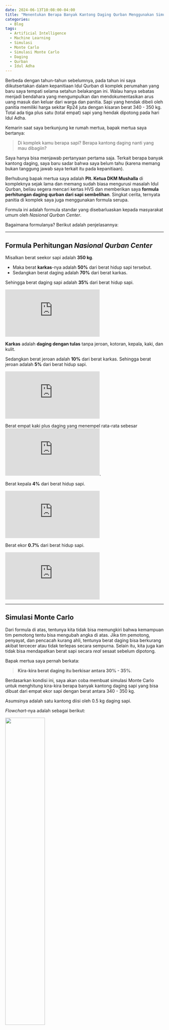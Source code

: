 ```yaml
---
date: 2024-06-13T10:08:00-04:00
title: "Menentukan Berapa Banyak Kantong Daging Qurban Menggunakan Simulasi Monte Carlo"
categories:
  - Blog
tags:
  - Artificial Intelligence
  - Machine Learning
  - Simulasi
  - Monte Carlo
  - Simulasi Monte Carlo
  - Daging
  - Qurban
  - Idul Adha
---
```


Berbeda dengan tahun-tahun sebelumnya, pada tahun ini saya
diikutsertakan dalam kepanitiaan Idul Qurban di komplek perumahan yang
baru saya tempati selama setahun belakangan ini. Walau hanya sebatas
menjadi bendahara yang mengumpulkan dan mendokumentasikan arus uang
masuk dan keluar dari warga dan panitia. Sapi yang hendak dibeli oleh
panitia memiliki harga sekitar Rp24 juta dengan kisaran berat 340 - 350
kg. Total ada tiga plus satu (total empat) sapi yang hendak dipotong
pada hari Idul Adha.

Kemarin saat saya berkunjung ke rumah mertua, bapak mertua saya
bertanya:

> Di komplek kamu berapa sapi? Berapa kantong daging nanti yang mau
> dibagiin?

Saya hanya bisa menjawab pertanyaan pertama saja. Terkait berapa banyak
kantong daging, saya baru sadar bahwa saya belum tahu (karena memang
bukan tanggung jawab saya terkait itu pada kepanitiaan).

Berhubung bapak mertua saya adalah **Plt. Ketua DKM Mushalla** di
kompleknya sejak lama dan memang sudah biasa mengurusi masalah Idul
Qurban, beliau segera mencari kertas HVS dan memberikan saya **formula
perhitungan daging qurban dari sapi sembelihan**. Singkat cerita,
ternyata panitia di komplek saya juga menggunakan formula serupa.

Formula ini adalah formula standar yang disebarluaskan kepada masyarakat
umum oleh *Nasional Qurban Center*.

Bagaimana formulanya? Berikut adalah penjelasannya:

------------------------------------------------------------------------

## Formula Perhitungan *Nasional Qurban Center*

Misalkan berat seekor sapi adalah **350 kg**.

- Maka berat **karkas**-nya adalah **50%** dari berat hidup sapi
  tersebut.
- Sedangkan berat daging adalah **70%** dari berat karkas.

Sehingga berat daging sapi adalah **35%** dari berat hidup sapi.

![\text{Berat daging} = \frac{35}{100} \times 350 = 122.5 \text{kg}](https://latex.codecogs.com/svg.latex?%5Ctext%7BBerat%20daging%7D%20%3D%20%5Cfrac%7B35%7D%7B100%7D%20%5Ctimes%20350%20%3D%20122.5%20%5Ctext%7Bkg%7D "\text{Berat daging} = \frac{35}{100} \times 350 = 122.5 \text{kg}")

**Karkas** adalah **daging dengan tulas** tanpa jeroan, kotoran, kepala,
kaki, dan kulit.

Sedangkan berat jeroan adalah **10%** dari berat karkas. Sehingga berat
jeroan adalah **5%** dari berat hidup sapi.

![\text{Berat jeroan} = \frac{5}{100} \times 350 = 17.5 \text{kg}](https://latex.codecogs.com/svg.latex?%5Ctext%7BBerat%20jeroan%7D%20%3D%20%5Cfrac%7B5%7D%7B100%7D%20%5Ctimes%20350%20%3D%2017.5%20%5Ctext%7Bkg%7D "\text{Berat jeroan} = \frac{5}{100} \times 350 = 17.5 \text{kg}")

Berat empat kaki plus daging yang menempel rata-rata sebesar
![4.5 \text{kg}](https://latex.codecogs.com/svg.latex?4.5%20%5Ctext%7Bkg%7D "4.5 \text{kg}").

Berat kepala **4%** dari berat hidup sapi.

![\text{Berat kepala} = \frac{4}{100} \times 350 = 14.5 \text{kg}](https://latex.codecogs.com/svg.latex?%5Ctext%7BBerat%20kepala%7D%20%3D%20%5Cfrac%7B4%7D%7B100%7D%20%5Ctimes%20350%20%3D%2014.5%20%5Ctext%7Bkg%7D "\text{Berat kepala} = \frac{4}{100} \times 350 = 14.5 \text{kg}")

Berat ekor **0.7%** dari berat hidup sapi.

![\text{Berat ekor} = \frac{0.7}{100} \times 350 = 2.45 \text{kg}](https://latex.codecogs.com/svg.latex?%5Ctext%7BBerat%20ekor%7D%20%3D%20%5Cfrac%7B0.7%7D%7B100%7D%20%5Ctimes%20350%20%3D%202.45%20%5Ctext%7Bkg%7D "\text{Berat ekor} = \frac{0.7}{100} \times 350 = 2.45 \text{kg}")

------------------------------------------------------------------------

## Simulasi Monte Carlo

Dari formula di atas, tentunya kita tidak bisa memungkiri bahwa
kemampuan tim pemotong tentu bisa mengubah angka di atas. Jika tim
pemotong, penyayat, dan pencacah kurang ahli, tentunya berat daging bisa
berkurang akibat tercecer atau tidak terlepas secara sempurna. Selain
itu, kita juga kan tidak bisa mendapatkan berat sapi secara *real*
sesaat sebelum dipotong.

Bapak mertua saya pernah berkata:

> **Kira-kira berat daging itu berkisar antara 30% - 35%**.

Berdasarkan kondisi ini, saya akan coba membuat simulasi Monte Carlo
untuk menghitung kira-kira berapa banyak kantong daging sapi yang bisa
dibuat dari empat ekor sapi dengan berat antara 340 - 350 kg.

Asumsinya adalah satu kantong diisi oleh 0.5 kg daging sapi.

*Flowchart*-nya adalah sebagai berikut:

<img src="https://raw.githubusercontent.com/ikanx101/ikanx101.github.io/master/_posts/Monte%20Carlo/Qurban%20CCR/flow.png" style="width:50.0%" />

Berikut adalah skripnya menggunakan **R**.

``` r
# berapa banyak simulasi onte carlo dilakukan
n_simulasi = 10^5

# berapa kg daging dalam satu kantong
kantong_1 = .5

# berapa banyak core terlibat
n_core = detectCores()

# function untuk men-generate sapi
buat_sapi = function(){
  runif(4,340,350)
}

# function proporsi berat daging dari berat sapi hidup
potong_sapi = function(){
  runif(4,30,35) / 100
}

# function untuk menghitung total kantong dari daging sapi yang dipotong
berapa_kantong = function(dummy){
  n_kant = sum(buat_sapi() * potong_sapi()) / kantong_1
  ceiling(n_kant)
}

# sekarang kita akan lakukan simulasinya
# saya gunakan paralel computing karena saya pakai linux
# windows user, pakai cara lain aja ya
berapa_kantong = mcmapply(berapa_kantong,1:n_simulasi,mc.cores = n_core)
```

Sekarang kita akan lihat persebaran berapa banyak kantongnya menggunakan
*density plot* berikut:

![](https://raw.githubusercontent.com/ikanx101/ikanx101.github.io/master/_posts/Monte%20Carlo/Qurban%20CCR/Qurban_files/figure-commonmark/unnamed-chunk-4-1.png)

*Expected* kantong daging yang bisa didapatkan dari empat ekor sapi
tersebut adalah sekitar **898** kantong. Namun, jika saya ingin
menggunakan angka **optimis - realistis**, maka saya akan gunakan batas
quartil 3 sebesar **912** kantong. Maksudnya apa?

> Ada peluang sebesar 76.196% kantong sapi yang dihasilkan sebanyak
> ![\leq 912](https://latex.codecogs.com/svg.latex?%5Cleq%20912 "\leq 912")
> kantong.

------------------------------------------------------------------------

`if you find this article helpful, support this blog by clicking the ads.`
